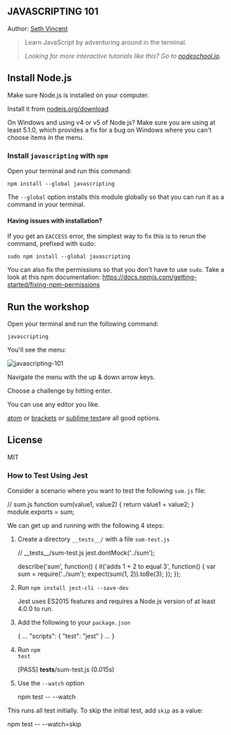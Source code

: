 <article class="markdown-body entry-content" itemprop="mainContentOfPage"><h1><a id="user-content-javascripting" class="anchor" href="#javascripting" aria-hidden="true"><span class="octicon octicon-link"></span></a>JAVASCRIPTING 101</h1>
<p>Author: <a href="https://github.com/sethvincent" target="_blank">Seth Vincent</a></p>
<blockquote>
<p>Learn JavaScript by adventuring around in the terminal.  </p>

<p><em>Looking for more interactive tutorials like this? Go to <a href="http://nodeschool.io">nodeschool.io</a>.</em></p>
</blockquote>

<h2><a id="user-content-install-nodejs" class="anchor" href="#install-nodejs" aria-hidden="true"><span class="octicon octicon-link"></span></a>Install Node.js</h2>

<p>Make sure Node.js is installed on your computer.</p>

<p>Install it from <a href="http://nodejs.org/download">nodejs.org/download</a></p>

<p>On Windows and using v4 or v5 of Node.js? Make sure you are using at least 5.1.0, which provides a fix for a bug on Windows where you can't choose items in the menu.</p>

<h3><a id="user-content-install-javascripting-with-npm" class="anchor" href="#install-javascripting-with-npm" aria-hidden="true"><span class="octicon octicon-link"></span></a>Install <code>javascripting</code> with <code>npm</code></h3>

<p>Open your terminal and run this command:</p>

<pre><code>npm install --global javascripting
</code></pre>

<p>The <code>--global</code> option installs this module globally so that you can run it as a command in your terminal.</p>

<h4><a id="user-content-having-issues-with-installation" class="anchor" href="#having-issues-with-installation" aria-hidden="true"><span class="octicon octicon-link"></span></a>Having issues with installation?</h4>

<p>If you get an <code>EACCESS</code> error, the simplest way to fix this is to rerun the command, prefixed with sudo:</p>

<pre><code>sudo npm install --global javascripting
</code></pre>

<p>You can also fix the permissions so that you don't have to use <code>sudo</code>. Take a look at this npm documentation:
<a href="https://docs.npmjs.com/getting-started/fixing-npm-permissions">https://docs.npmjs.com/getting-started/fixing-npm-permissions</a></p>

<h2><a id="user-content-run-the-workshop" class="anchor" href="#run-the-workshop" aria-hidden="true"><span class="octicon octicon-link"></span></a>Run the workshop</h2>

<p>Open your terminal and run the following command:</p>

<pre><code>javascripting
</code></pre>

<p>You'll see the menu:</p>

![javascripting-101](https://cloud.githubusercontent.com/assets/4710827/12478934/22f0c86a-c049-11e5-8967-4783b07be15b.png)


<p>Navigate the menu with the up &amp; down arrow keys. </p>

<p>Choose a challenge by hitting enter.</p>

<p>You can use any editor you like. </p>

<p><a href="http://atom.io">atom</a> or <a href="http://brackets.io/">brackets</a> or <a href="www.sublimetext.com/">sublime text</a>are all good options.</p>

<h2><a id="user-content-license" class="anchor" href="#license" aria-hidden="true"><span class="octicon octicon-link"></span></a>License</h2>

<p>MIT</p>
</article>

<article class="markdown-body entry-content" itemprop="mainContentOfPage"><h3>How to Test Using Jest</h3><div><p>Consider a scenario where you want to test the following <code>sum.js</code> file:</p><div class="prism language-javascript"><span class="token comment" spellcheck="true">// sum.js
</span><span class="token keyword">function</span> <span class="token function">sum<span class="token punctuation">(</span></span>value1<span class="token punctuation">,</span> value2<span class="token punctuation">)</span> <span class="token punctuation">{</span>
  <span class="token keyword">return</span> value1 <span class="token operator">+</span> value2<span class="token punctuation">;</span>
<span class="token punctuation">}</span>
module<span class="token punctuation">.</span>exports <span class="token operator">=</span> sum<span class="token punctuation">;</span></div><p>We can get up and running with the following 4 steps:</p><ol><li><p>Create a directory <code>__tests__/</code> with a file <code>sum-test.js</code></p><div class="prism language-javascript"><span class="token comment" spellcheck="true">// __tests__/sum-test.js
</span>jest<span class="token punctuation">.</span><span class="token function">dontMock<span class="token punctuation">(</span></span><span class="token string">'../sum'</span><span class="token punctuation">)</span><span class="token punctuation">;</span>

<span class="token function">describe<span class="token punctuation">(</span></span><span class="token string">'sum'</span><span class="token punctuation">,</span> <span class="token keyword">function</span><span class="token punctuation">(</span><span class="token punctuation">)</span> <span class="token punctuation">{</span>
 <span class="token function">it<span class="token punctuation">(</span></span><span class="token string">'adds 1 + 2 to equal 3'</span><span class="token punctuation">,</span> <span class="token keyword">function</span><span class="token punctuation">(</span><span class="token punctuation">)</span> <span class="token punctuation">{</span>
   <span class="token keyword">var</span> sum <span class="token operator">=</span> <span class="token function">require<span class="token punctuation">(</span></span><span class="token string">'../sum'</span><span class="token punctuation">)</span><span class="token punctuation">;</span>
   <span class="token function">expect<span class="token punctuation">(</span></span><span class="token function">sum<span class="token punctuation">(</span></span><span class="token number">1</span><span class="token punctuation">,</span> <span class="token number">2</span><span class="token punctuation">)</span><span class="token punctuation">)</span><span class="token punctuation">.</span><span class="token function">toBe<span class="token punctuation">(</span></span><span class="token number">3</span><span class="token punctuation">)</span><span class="token punctuation">;</span>
 <span class="token punctuation">}</span><span class="token punctuation">)</span><span class="token punctuation">;</span>
<span class="token punctuation">}</span><span class="token punctuation">)</span><span class="token punctuation">;</span></div></li><li><p>Run <code>npm install jest-cli --save-dev</code></p><p> Jest uses ES2015 features and requires a Node.js version of at least 4.0.0
 to run.</p></li><li><p>Add the following to your <code>package.json</code></p><div class="prism language-javascript"><span class="token punctuation">{</span>
 <span class="token punctuation">.</span><span class="token punctuation">.</span><span class="token punctuation">.</span>
 <span class="token string">"scripts"</span><span class="token punctuation">:</span> <span class="token punctuation">{</span>
   <span class="token string">"test"</span><span class="token punctuation">:</span> <span class="token string">"jest"</span>
 <span class="token punctuation">}</span>
 <span class="token punctuation">.</span><span class="token punctuation">.</span><span class="token punctuation">.</span>
<span class="token punctuation">}</span></div></li><li><p>Run <code>npm test</code></p><div class="prism language-javascript"><span class="token punctuation">[</span>PASS<span class="token punctuation">]</span> __tests__<span class="token operator">/</span>sum<span class="token operator">-</span>test<span class="token punctuation">.</span>js <span class="token punctuation">(</span><span class="token number">0</span><span class="token punctuation">.</span>015s<span class="token punctuation">)</span></div></li><li><p>Use the <code>--watch</code> option</p><div class="prism language-javascript">npm test <span class="token operator">--</span> <span class="token operator">--</span>watch</div></li></ol><p>This runs all test initially. To skip the initial test, add <code>skip</code> as a value:</p><div class="prism language-javascript">  npm test <span class="token operator">--</span> <span class="token operator">--</span>watch<span class="token operator">=</span>skip</div></div></article>